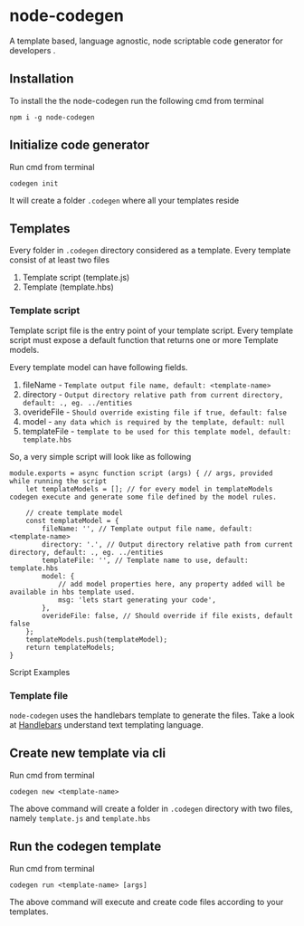 # node-codegen
A template based, language agnostic, node scriptable code generator for developers .

## Installation

To install the the node-codegen run the following cmd from terminal

```dotnetcli
npm i -g node-codegen
```

## Initialize code generator

Run cmd from terminal
```dotnetcli
codegen init
```
It will create a folder `.codegen` where all your templates reside

## Templates
Every folder in `.codegen` directory considered as a template. 
Every template consist of at least two files
1. Template script (template.js) 
2. Template (template.hbs)

### Template script
Template script file is the entry point of your template script. Every template script must expose a default function that returns one or more Template models.

Every template model can have following fields.

1. fileName - `Template output file name, default: <template-name>`
2. directory - `Output directory relative path from current directory, default: ., eg. ../entities`
3. overideFile - `Should override existing file if true, default: false`
4. model - `any data which is required by the template, default: null`
5. templateFile - `template to be used for this template model, default: template.hbs`

So, a very simple script will look like as following 

```nodejs
module.exports = async function script (args) { // args, provided while running the script
    let templateModels = []; // for every model in templateModels codegen execute and generate some file defined by the model rules.

    // create template model
    const templateModel = {
        fileName: '', // Template output file name, default: <template-name>
        directory: '.', // Output directory relative path from current directory, default: ., eg. ../entities
        templateFile: '', // Template name to use, default: template.hbs
        model: {
            // add model properties here, any property added will be available in hbs template used.
            msg: 'lets start generating your code',
        }, 
        overideFile: false, // Should override if file exists, default false
    };
    templateModels.push(templateModel);
    return templateModels;
}
```
Script Examples

### Template file
`node-codegen` uses the handlebars template to generate the files. Take a look at [Handlebars](https://handlebarsjs.com/guide/#simple-expressions) understand text templating language.

## Create new template via cli
Run cmd from terminal
```dotnetcli
codegen new <template-name>
```
The above command will create a folder in `.codegen` directory with two files, namely `template.js` and `template.hbs`

## Run the codegen template
Run cmd from terminal
```dotnetcli
codegen run <template-name> [args]
```

The above command will execute and create code files according to your templates.
